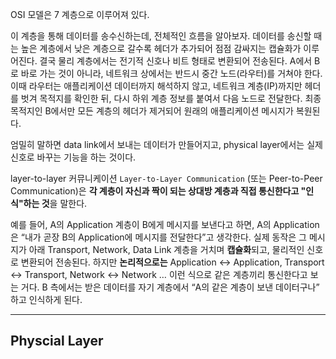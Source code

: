 OSI 모델은 7 계층으로 이루어져 있다. 

이 계층을 통해 데이터를 송수신하는데, 전체적인 흐름을 알아보자.
데이터를 송신할 때는 높은 계층에서 낮은 계층으로 갈수록 헤더가 추가되어 점점 감싸지는 캡슐화가 이루어진다. 결국 물리 계층에서는 전기적 신호나 비트 형태로 변환되어 전송된다. A에서 B로 바로 가는 것이 아니라, 네트워크 상에서는 반드시 중간 노드(라우터)를 거쳐야 한다. 이때 라우터는 애플리케이션 데이터까지 해석하지 않고, 네트워크 계층(IP)까지만 헤더를 벗겨 목적지를 확인한 뒤, 다시 하위 계층 정보를 붙여서 다음 노드로 전달한다. 최종 목적지인 B에서만 모든 계층의 헤더가 제거되어 원래의 애플리케이션 메시지가 복원된다.

엄밀히 말하면 data link에서 보내는 데이터가 만들어지고, physical layer에서는 실제 신호로 바꾸는 기능을 하는 것이다. 

layer-to-layer 커뮤니케이션
`Layer-to-Layer Communication` (또는 Peer-to-Peer Communication)은 **각 계층이 자신과 짝이 되는 상대방 계층과 직접 통신한다고 "인식"하는 것**을 말한다.

예를 들어, A의 Application 계층이 B에게 메시지를 보낸다고 하면, A의 Application은 “내가 곧장 B의 Application에 메시지를 전달한다”고 생각한다. 실제 동작은 그 메시지가 아래 Transport, Network, Data Link 계층을 거치며 **캡슐화**되고, 물리적인 신호로 변환되어 전송된다. 하지만 **논리적으로는** Application ↔ Application, Transport ↔ Transport, Network ↔ Network … 이런 식으로 같은 계층끼리 통신한다고 보는 거다. B 측에서는 받은 데이터를 자기 계층에서 “A의 같은 계층이 보낸 데이터구나” 하고 인식하게 된다.


---
## Physcial Layer
